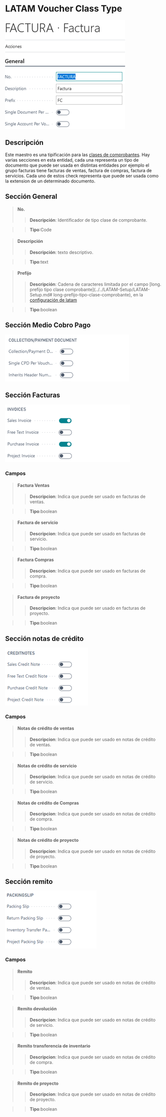 # LATAM Voucher Class Type
![Ventana de configuración](MainPage.png)

## Descripción
Este maestro es una tipificación para las [clases de comprobantes](../Maestros/LATAM-VoucherClassType/LATAM-VoucherClassType.md). Hay varias secciones en esta entidad, cada una representa un tipo de documento que puede ser usada en distintas entidades por ejemplo el grupo facturas tiene facturas de ventas, factura de compras, factura de servicios. Cada uno de estos check representa que puede ser usada como la extension de un determinado documento.

## Sección General
>#### No.
>>**Descripción**: 
	Identificador de tipo clase de comprobante.
	
>>**Tipo**:Code

>#### Descripción
>>**Descripción**: 
	texto descriptivo.
	
>>**Tipo**:text

>#### Prefijo
>>**Descripción**: 
	Cadena de caracteres limitada por el campo [long. prefijo tipo clase comprobante](../../LATAM-Setup/LATAM-Setup.md# long-prefijo-tipo-clase-comprobante), en la [configuración de latam](../../LATAM-Setup/LATAM-Setup.md)
	
>>**Tipo**:boolean


## Sección Medio Cobro Pago
![Ventana de configuración](Seccion-Collection-Payment-Document.png)
## Sección Facturas
![Ventana de configuración](Seccion-Invoices.png)

### Campos
>#### Factura Ventas
>>**Descripcion**: 
	Indica que puede ser usado en facturas de ventas.
	
>>**Tipo**:boolean

>#### Factura de servicio
>>**Descripcion**: 
	Indica que puede ser usado en facturas de servicio.
	
>>**Tipo**:boolean

>#### Factura Compras
>>**Descripcion**: 
	Indica que puede ser usado en facturas de compra.
	
>>**Tipo**:boolean

>#### Factura de proyecto
>>**Descripcion**: 
	Indica que puede ser usado en facturas de proyecto.
	
>>**Tipo**:boolean

## Sección notas de crédito
![Ventana de configuración](Seccion-CreditNote.png)

### Campos
>#### Notas de crédito de ventas
>>**Descripcion**: 
	Indica que puede ser usado en notas de crédito de ventas.
	
>>**Tipo**:boolean

>#### Notas de crédito de servicio
>>**Descripcion**: 
	Indica que puede ser usado en notas de crédito de servicio.
	
>>**Tipo**:boolean

>#### Notas de crédito de Compras
>>**Descripcion**: 
	Indica que puede ser usado en notas de crédito de compra.
	
>>**Tipo**:boolean

>#### Notas de crédito de proyecto
>>**Descripcion**: 
	Indica que puede ser usado en notas de crédito de proyecto.
	
>>**Tipo**:boolean

## Sección remito
![Ventana de configuración](Seccion-PackingSlip.png)

### Campos
>#### Remito
>>**Descripcion**: 
	Indica que puede ser usado en notas de crédito de ventas.
	
>>**Tipo**:boolean

>#### Remito devolución
>>**Descripcion**: 
	Indica que puede ser usado en notas de crédito de servicio.
	
>>**Tipo**:boolean

>#### Remito transferencia de inventario
>>**Descripcion**: 
	Indica que puede ser usado en notas de crédito de compra.
	
>>**Tipo**:boolean

>#### Remito de proyecto
>>**Descripcion**: 
	Indica que puede ser usado en notas de crédito de proyecto.
	
>>**Tipo**:boolean